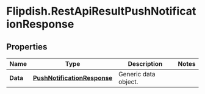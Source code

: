# Flipdish.RestApiResultPushNotificationResponse

## Properties
Name | Type | Description | Notes
------------ | ------------- | ------------- | -------------
**Data** | [**PushNotificationResponse**](PushNotificationResponse.md) | Generic data object. | 


